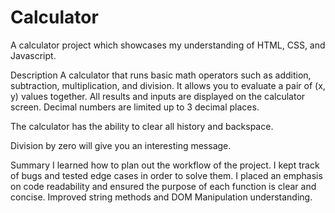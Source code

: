# Calculator
A calculator project  which showcases my understanding of HTML, CSS, and Javascript.

Description
A calculator that runs basic math operators such as addition, subtraction, multiplication, and division. It allows you to evaluate a pair of (x, y) values together. All results and inputs are displayed on the calculator screen. Decimal numbers are limited up to 3 decimal places.

The calculator has the ability to clear all history and backspace.

Division by zero will give you an interesting message.

Summary
I learned how to plan out the workflow of the project. I kept track of bugs and tested edge cases in order to solve them. I placed an emphasis on code readability and ensured the purpose of each function is clear and concise. Improved string methods and DOM Manipulation understanding.
